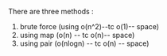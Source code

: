 There are three methods :
1. brute force (using o(n^2)--tc o(1)-- space)
2. using map (o(n) -- tc o(n)-- space)
3. using pair (o(nlogn) -- tc o(n) -- space)